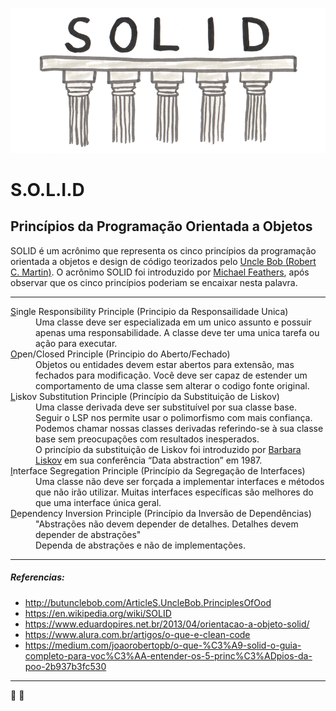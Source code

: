 ![img s.o.l.i.d](/img/solid.png)
# S.O.L.I.D
## Princípios da Programação Orientada a Objetos

SOLID é um acrônimo que representa os cinco princípios da programação orientada a objetos e design de código teorizados pelo [Uncle Bob (Robert C. Martin)](https://pt.wikipedia.org/wiki/Robert_Cecil_Martin#cite_ref-unclebobconsultingllc_1-0). O acrônimo SOLID foi introduzido por [Michael Feathers](https://michaelfeathers.silvrback.com/), após observar que os cinco princípios poderiam se encaixar nesta palavra.  

___

<dl>
<dt><u>S</u>ingle Responsibility Principle (Principio da Responsailidade Unica) </dt>

<dd>Uma classe deve ser especializada em um unico assunto e possuir apenas uma responsabilidade. A classe deve ter uma unica tarefa ou ação para executar.</dd>

<dt><u>O</u>pen/Closed Principle (Principio do Aberto/Fechado)</dt>

<dd> Objetos ou entidades devem estar abertos para extensão, mas fechados para modificação. Você deve ser capaz de estender um comportamento de uma classe sem alterar o codigo fonte original. </dd>

<dt><u>L</u>iskov Substitution Principle (Princípio da Substituição de Liskov)</dt>  

<dd> Uma classe derivada deve ser substituível por sua classe base. Seguir o LSP nos permite usar o polimorfismo com mais confiança. Podemos chamar nossas classes derivadas referindo-se à sua classe base sem preocupações com resultados inesperados.</dd>
<dd>O princípio da substituição de Liskov foi introduzido por <a href='https://en.wikipedia.org/wiki/Barbara_Liskov'>Barbara Liskov</a> em sua conferência “Data abstraction” em 1987.</dd>


<dt><u>I</u>nterface Segregation Principle (Princípio da Segregação de Interfaces)</dt> 
<dd>Uma classe não deve ser forçada a implementar interfaces e métodos que não irão utilizar. Muitas interfaces específicas são melhores do que uma interface única geral.</dd>
<dt><u>D</u>ependency Inversion Principle (Princípio da Inversão de Dependências)</dt>  
<dd>"Abstrações não devem depender de detalhes. Detalhes devem depender de abstrações"</dd>
<dd>Dependa de abstrações e não de implementações. </dd>
</dl>


___ 

##### Referencias:
+ http://butunclebob.com/ArticleS.UncleBob.PrinciplesOfOod 
+ https://en.wikipedia.org/wiki/SOLID
+ https://www.eduardopires.net.br/2013/04/orientacao-a-objeto-solid/ 
+ https://www.alura.com.br/artigos/o-que-e-clean-code
+ https://medium.com/joaorobertopb/o-que-%C3%A9-solid-o-guia-completo-para-voc%C3%AA-entender-os-5-princ%C3%ADpios-da-poo-2b937b3fc530

___
:beer: :pizza:
